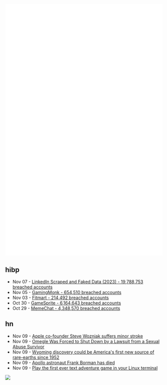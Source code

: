 ![Metrics](https://raw.githubusercontent.com/phixion/phixion/master/metrics.svg)

## hibp

<!--
for https://github.com/phixion/phixion/blob/main/.github/workflows/feeds.yml
-->
<!--START_SECTION:haveibeenpwnd-->
- Nov 07 - [LinkedIn Scraped and Faked Data (2023) - 19,788,753 breached accounts](https://haveibeenpwned.com/PwnedWebsites#LinkedInScrape2023)
- Nov 05 - [GamingMonk - 654,510 breached accounts](https://haveibeenpwned.com/PwnedWebsites#GamingMonk)
- Nov 03 - [Fitmart - 214,492 breached accounts](https://haveibeenpwned.com/PwnedWebsites#Fitmart)
- Oct 30 - [GameSprite - 6,164,643 breached accounts](https://haveibeenpwned.com/PwnedWebsites#GameSprite)
- Oct 29 - [MemeChat - 4,348,570 breached accounts](https://haveibeenpwned.com/PwnedWebsites#MemeChat)
<!--END_SECTION:haveibeenpwnd-->

## hn

<!--
for https://github.com/phixion/phixion/blob/main/.github/workflows/feeds.yml
-->
<!--START_SECTION:hn-->
- Nov 09 - [Apple co-founder Steve Wozniak suffers minor stroke](https://www.bbc.co.uk/news/technology-67366306)
- Nov 09 - [Omegle Was Forced to Shut Down by a Lawsuit from a Sexual Abuse Survivor](https://www.wired.com/story/omegle-shutdown-lawsuit-child-sexual-abuse/)
- Nov 09 - [Wyoming discovery could be America's first new source of rare-earths since 1952](https://www.wsj.com/business/energy-oil/the-2-million-coal-mine-that-might-hold-a-37-billion-treasure-181dbdcf)
- Nov 09 - [Apollo astronaut Frank Borman has died](https://www.washingtonpost.com/obituaries/2023/11/09/frank-borman-astronaut-eastern-dead/)
- Nov 09 - [Play the first ever text adventure game in your Linux terminal](https://linuximpact.com/play-the-first-ever-text-adventure-game-in-your-linux-terminal/)
<!--END_SECTION:hn-->

<!--
for https://yhype.me
-->
![](https://hit.yhype.me/github/profile?user_id=13013670)
